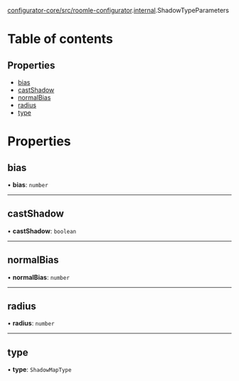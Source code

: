 [configurator-core/src/roomle-configurator](../modules/configurator_core_src_roomle_configurator.md).[internal](../modules/configurator_core_src_roomle_configurator._internal_.md).ShadowTypeParameters

# Table of contents

## Properties

- [bias](configurator_core_src_roomle_configurator._internal_.ShadowTypeParameters.md#bias)
- [castShadow](configurator_core_src_roomle_configurator._internal_.ShadowTypeParameters.md#castshadow)
- [normalBias](configurator_core_src_roomle_configurator._internal_.ShadowTypeParameters.md#normalbias)
- [radius](configurator_core_src_roomle_configurator._internal_.ShadowTypeParameters.md#radius)
- [type](configurator_core_src_roomle_configurator._internal_.ShadowTypeParameters.md#type)

# Properties

## bias

• **bias**: `number`

___

## castShadow

• **castShadow**: `boolean`

___

## normalBias

• **normalBias**: `number`

___

## radius

• **radius**: `number`

___

## type

• **type**: `ShadowMapType`
